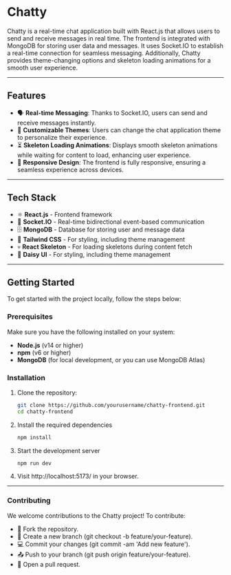 # Chatty

Chatty is a real-time chat application built with React.js that allows users to send and receive messages in real time. The frontend is integrated with MongoDB for storing user data and messages. It uses Socket.IO to establish a real-time connection for seamless messaging. Additionally, Chatty provides theme-changing options and skeleton loading animations for a smooth user experience.

---

## Features

- 🗣 **Real-time Messaging**: Thanks to Socket.IO, users can send and receive messages instantly.
- 🎨 **Customizable Themes**: Users can change the chat application theme to personalize their experience.
- ⏳ **Skeleton Loading Animations**: Displays smooth skeleton animations while waiting for content to load, enhancing user experience.
- 📱 **Responsive Design**: The frontend is fully responsive, ensuring a seamless experience across devices.

---

## Tech Stack

- ⚛️ **React.js** - Frontend framework
- 🔌 **Socket.IO** - Real-time bidirectional event-based communication
- 🗄 **MongoDB** - Database for storing user and message data
- 🎨 **Tailwind CSS** - For styling, including theme management
- 💀 **React Skeleton** - For loading skeletons during content fetch
- 🌼 **Daisy UI** - For styling, including theme management

---

## Getting Started

To get started with the project locally, follow the steps below:

### Prerequisites

Make sure you have the following installed on your system:

- **Node.js** (v14 or higher)
- **npm** (v6 or higher)
- **MongoDB** (for local development, or you can use MongoDB Atlas)

### Installation

1. Clone the repository:

   ```bash
   git clone https://github.com/yourusername/chatty-frontend.git
   cd chatty-frontend

2. Install the required dependencies

    ```bash
    npm install

3. Start the development server

    ```bash
    npm run dev

4. Visit http://localhost:5173/ in your browser.

---

### Contributing
We welcome contributions to the Chatty project! To contribute:

- 🍴 Fork the repository.
- 🌱 Create a new branch (git checkout -b feature/your-feature).
- 💻 Commit your changes (git commit -am 'Add new feature').
- 📤 Push to your branch (git push origin feature/your-feature).
- 🤝 Open a pull request.